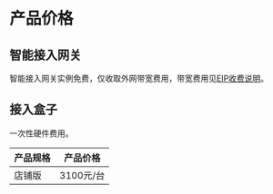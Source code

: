 

# 产品价格

## 智能接入网关

智能接入网关实例免费，仅收取外网带宽费用，带宽费用见[EIP收费说明](unet/eip_price)。

## 接入盒子

一次性硬件费用。

| 产品规格 | 产品价格    |
| ---- | ------- |
| 店铺版  | 3100元/台 |
